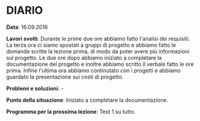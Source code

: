 # DIARIO

**Data**: 16.09.2016

**Lavori svolti**: Durante le prime due ore abbiamo fatto l'analisi dei requisiti. La terza ora ci siamo
spostati a gruppi di progetto e abbiamo fatto le domande scritte la lezione prima, di modo da poter avere
più informazioni sul progetto. Le due ore dopo abbiamo iniziato a completare la documentazione del progetto e 
inoltre abbiamo scritto il verbale fatto le ore prima. Infine l'ultima ora abbiamo continutato con i progetti e 
abbiamo guardato la presentazione sui costi di progetto.

**Problemi e soluzioni**: -

**Punto della situazione**: Iniziato a completare la documentazione.

**Programma per la prossima lezione**: Test 1 su tutto.
